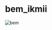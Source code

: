 # bem_ikmii


![bem](https://user-images.githubusercontent.com/50514923/57975069-ce2cdc80-794d-11e9-9570-03374f1c9cad.JPG)
